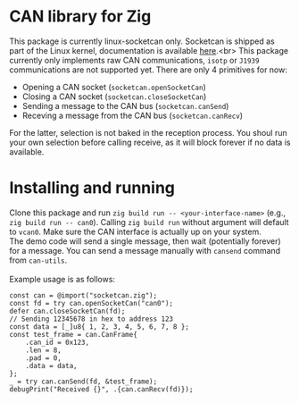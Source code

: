 # CAN library for Zig
This package is currently linux-socketcan only. Socketcan is shipped as part of the Linux kernel, documentation is available [here](https://docs.kernel.org/networking/can.html.).<br>
This package currently only implements raw CAN communications, `isotp` or `J1939` communications are not supported yet. There are only 4 primitives for now:
* Opening a CAN socket (`socketcan.openSocketCan`)
* Closing a CAN socket (`socketcan.closeSocketCan`)
* Sending a message to the CAN bus (`socketcan.canSend`)
* Receving a message from the CAN bus (`socketcan.canRecv`)

For the latter, selection is not baked in the reception process. You shoul run your own selection before calling receive, as it will block forever if no data is available.

# Installing and running
Clone this package and run `zig build run -- <your-interface-name>` (e.g., `zig build run -- can0`). Calling `zig build run` without argument will default to `vcan0`. Make sure the CAN interface is actually up on your system. <br>
The demo code will send a single message, then wait (potentially forever) for a message. You can send a message manually with `cansend` command from `can-utils`.<br><br>
Example usage is as follows:
```zig
const can = @import("socketcan.zig");
const fd = try can.openSocketCan("can0");
defer can.closeSocketCan(fd);
// Sending 12345678 in hex to address 123
const data = [_]u8{ 1, 2, 3, 4, 5, 6, 7, 8 };
const test_frame = can.CanFrame{
    .can_id = 0x123,
    .len = 8,
    .pad = 0,
    .data = data,
};
_ = try can.canSend(fd, &test_frame);
debugPrint("Received {}", .{can.canRecv(fd)});
```